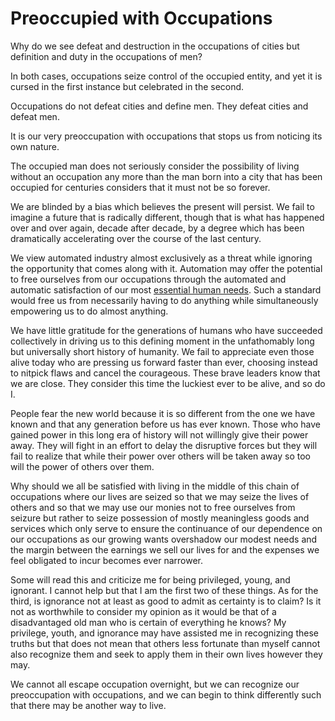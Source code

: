 # Preoccupied with Occupations

Why do we see defeat and destruction in the occupations of cities but definition and duty in the occupations of men?

In both cases, occupations seize control of the occupied entity, and yet it is cursed in the first instance but celebrated in the second.

Occupations do not defeat cities and define men. They defeat cities and defeat men.

It is our very preoccupation with occupations that stops us from noticing its own nature.

The occupied man does not seriously consider the possibility of living without an occupation any more than the man born into a city that has been occupied for centuries considers that it must not be so forever.

We are blinded by a bias which believes the present will persist. We fail to imagine a future that is radically different, though that is what has happened over and over again, decade after decade, by a degree which has been dramatically accelerating over the course of the last century.

We view automated industry almost exclusively as a threat while ignoring the opportunity that comes along with it. Automation may offer the potential to free ourselves from our occupations through the automated and automatic satisfaction of our most [essential human needs](https://blogofjake.com/2020/03/31/the-eleven-human-needs/). Such a standard would free us from necessarily having to do anything while simultaneously empowering us to do almost anything.

We have little gratitude for the generations of humans who have succeeded collectively in driving us to this defining moment in the unfathomably long but universally short history of humanity. We fail to appreciate even those alive today who are pressing us forward faster than ever, choosing instead to nitpick flaws and cancel the courageous. These brave leaders know that we are close. They consider this time the luckiest ever to be alive, and so do I.

People fear the new world because it is so different from the one we have known and that any generation before us has ever known. Those who have gained power in this long era of history will not willingly give their power away. They will fight in an effort to delay the disruptive forces but they will fail to realize that while their power over others will be taken away so too will the power of others over them.

Why should we all be satisfied with living in the middle of this chain of occupations where our lives are seized so that we may seize the lives of others and so that we may use our monies not to free ourselves from seizure but rather to seize possession of mostly meaningless goods and services which only serve to ensure the continuance of our dependence on our occupations as our growing wants overshadow our modest needs and the margin between the earnings we sell our lives for and the expenses we feel obligated to incur becomes ever narrower.

Some will read this and criticize me for being privileged, young, and ignorant. I cannot help but that I am the first two of these things. As for the third, is ignorance not at least as good to admit as certainty is to claim? Is it not as worthwhile to consider my opinion as it would be that of a disadvantaged old man who is certain of everything he knows? My privilege, youth, and ignorance may have assisted me in recognizing these truths but that does not mean that others less fortunate than myself cannot also recognize them and seek to apply them in their own lives however they may.

We cannot all escape occupation overnight, but we can recognize our preoccupation with occupations, and we can begin to think differently such that there may be another way to live.

